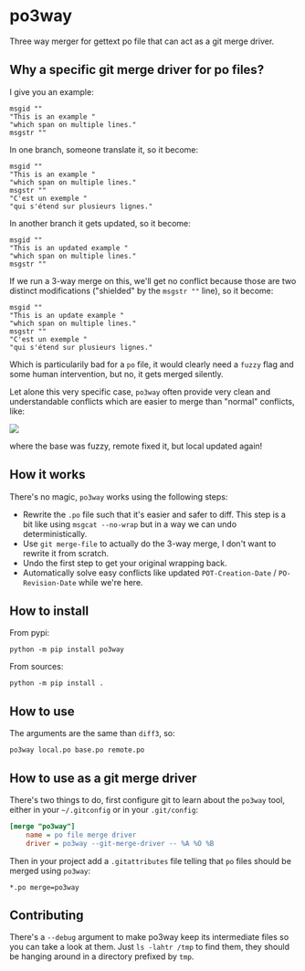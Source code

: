 # po3way

Three way merger for gettext po file that can act as a git merge driver.

## Why a specific git merge driver for po files?

I give you an example:

```po
msgid ""
"This is an example "
"which span on multiple lines."
msgstr ""
```

In one branch, someone translate it, so it become:

```po
msgid ""
"This is an example "
"which span on multiple lines."
msgstr ""
"C'est un exemple "
"qui s'étend sur plusieurs lignes."
```

In another branch it gets updated, so it become:

```po
msgid ""
"This is an updated example "
"which span on multiple lines."
msgstr ""
```

If we run a 3-way merge on this, we'll get no conflict because those
are two distinct modifications ("shielded" by the `msgstr ""` line),
so it become:

```po
msgid ""
"This is an update example "
"which span on multiple lines."
msgstr ""
"C'est un exemple "
"qui s'étend sur plusieurs lignes."
```

Which is particularily bad for a `po` file, it would clearly need a
`fuzzy` flag and some human intervention, but no, it gets merged
silently.

Let alone this very specific case, `po3way` often provide very clean
and understandable conflicts which are easier to merge than "normal"
conflicts, like:

![](https://user-images.githubusercontent.com/239510/190021277-2660f7e5-e642-4287-90f8-d68664512a31.png)

where the base was fuzzy, remote fixed it, but local updated again!


## How it works

There's no magic, `po3way` works using the following steps:

- Rewrite the `.po` file such that it's easier and safer to diff. This
  step is a bit like using `msgcat --no-wrap` but in a way we can undo
  deterministically.
- Use `git merge-file` to actually do the 3-way merge, I don't want to
  rewrite it from scratch.
- Undo the first step to get your original wrapping back.
- Automatically solve easy conflicts like updated `POT-Creation-Date`
  / `PO-Revision-Date` while we're here.


## How to install

From pypi:

`python -m pip install po3way`

From sources:

`python -m pip install .`


## How to use

The arguments are the same than `diff3`, so:

`po3way local.po base.po remote.po`


## How to use as a git merge driver

There's two things to do, first configure git to learn about the
`po3way` tool, either in your `~/.gitconfig` or in your `.git/config`:

```ini
[merge "po3way"]
    name = po file merge driver
    driver = po3way --git-merge-driver -- %A %O %B
```

Then in your project add a `.gitattributes` file telling that `po`
files should be merged using `po3way`:

    *.po merge=po3way


## Contributing

There's a `--debug` argument to make po3way keep its intermediate
files so you can take a look at them. Just `ls -lahtr /tmp` to find
them, they should be hanging around in a directory prefixed by `tmp`.
